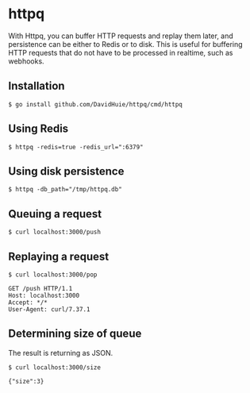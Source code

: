 # httpq

With Httpq, you can buffer HTTP requests and replay them later, and persistence can be either to Redis or to disk. This is useful for buffering HTTP requests that do not have to be processed in realtime, such as webhooks.

## Installation

```shell
$ go install github.com/DavidHuie/httpq/cmd/httpq
```

## Using Redis

```shell
$ httpq -redis=true -redis_url=":6379"
```

## Using disk persistence

```shell
$ httpq -db_path="/tmp/httpq.db"
```

## Queuing a request

```shell
$ curl localhost:3000/push
```

## Replaying a request

```shell
$ curl localhost:3000/pop

GET /push HTTP/1.1
Host: localhost:3000
Accept: */*
User-Agent: curl/7.37.1
```

## Determining size of queue

The result is returning as JSON.

```shell
$ curl localhost:3000/size

{"size":3}
```

